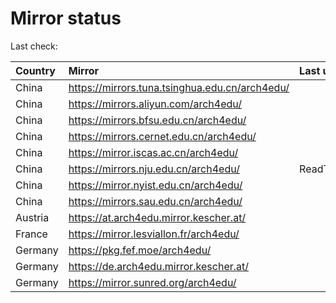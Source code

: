 <script src="./time.js"></script>
# Mirror status
Last check: <script type="text/javascript">localize(1716405313.8945258);</script>

|Country|Mirror|Last update|
|:------|:-----|:----------|
|China|https://mirrors.tuna.tsinghua.edu.cn/arch4edu/|<script type="text/javascript">localize(1716359723);</script>|
|China|https://mirrors.aliyun.com/arch4edu/|<script type="text/javascript">localize(1716359723);</script>|
|China|https://mirrors.bfsu.edu.cn/arch4edu/|<script type="text/javascript">localize(1716359723);</script>|
|China|https://mirrors.cernet.edu.cn/arch4edu/|<script type="text/javascript">localize(1716359723);</script>|
|China|https://mirror.iscas.ac.cn/arch4edu/|<script type="text/javascript">localize(1716359723);</script>|
|China|https://mirrors.nju.edu.cn/arch4edu/|ReadTimeout|
|China|https://mirror.nyist.edu.cn/arch4edu/|<script type="text/javascript">localize(1716359723);</script>|
|China|https://mirrors.sau.edu.cn/arch4edu/|<script type="text/javascript">localize(1716359723);</script>|
|Austria|https://at.arch4edu.mirror.kescher.at/|<script type="text/javascript">localize(1716359723);</script>|
|France|https://mirror.lesviallon.fr/arch4edu/|<script type="text/javascript">localize(1716359723);</script>|
|Germany|https://pkg.fef.moe/arch4edu/|<script type="text/javascript">localize(1716359723);</script>|
|Germany|https://de.arch4edu.mirror.kescher.at/|<script type="text/javascript">localize(1716359723);</script>|
|Germany|https://mirror.sunred.org/arch4edu/|<script type="text/javascript">localize(1716359723);</script>|

<script src="./tablefilter/tablefilter.js"></script>
<script src="./table.js"></script>